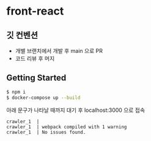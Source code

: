 # front-react


## 깃 컨벤션

- 개별 브랜치에서 개발 후 main 으로 PR 
- 코드 리뷰 후 머지


## Getting Started


```bash
$ npm i
$ docker-compose up --build
```

아래 문구가 나타날 때까지 대기 후 localhost:3000 으로 접속
```
crawler_1  | 
crawler_1  | webpack compiled with 1 warning
crawler_1  | No issues found.
```
